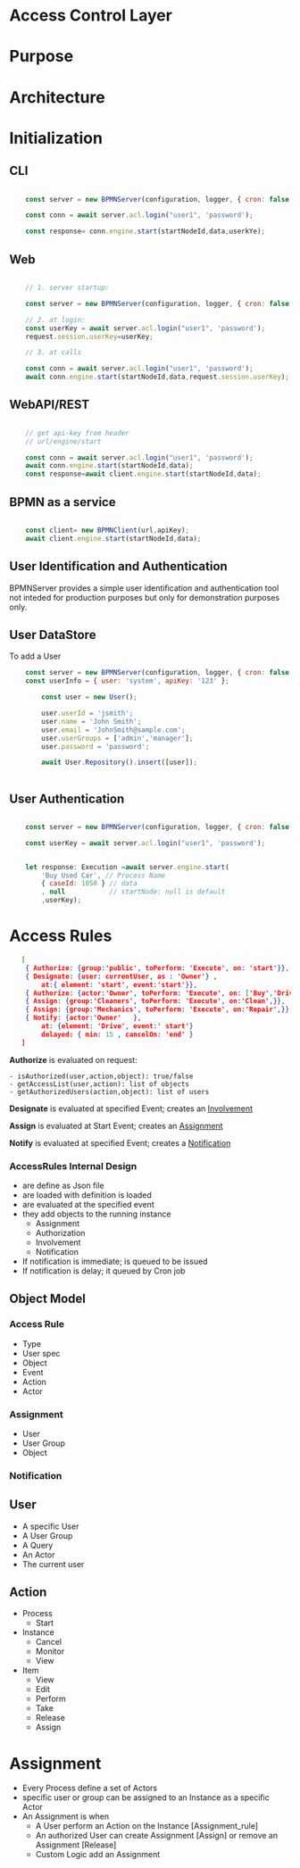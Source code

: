 Access Control Layer
=========

# Purpose

# Architecture

# Initialization
## CLI

```javascript

    const server = new BPMNServer(configuration, logger, { cron: false });

    const conn = await server.acl.login("user1", 'password');

    const response= conn.engine.start(startNodeId,data,userkYe);
``` 

## Web
```javascript

    // 1. server startup:

    const server = new BPMNServer(configuration, logger, { cron: false });

    // 2. at login:
    const userKey = await server.acl.login("user1", 'password');
    request.session.userKey=userKey;

    // 3. at calls

    const conn = await server.acl.login("user1", 'password');
    await conn.engine.start(startNodeId,data,request.session.userKey);  

``` 

## WebAPI/REST

```javascript

    // get api-key from header
    // url/engine/start

    const conn = await server.acl.login("user1", 'password');
    await conn.engine.start(startNodeId,data);  
    const response=await client.engine.start(startNodeId,data);  

``` 
## BPMN as a service

```javascript

    const client= new BPMNClient(url,apiKey);
    await client.engine.start(startNodeId,data);  
```
## User Identification and Authentication

BPMNServer provides a simple user identification and authentication tool not inteded for production purposes but only for demonstration purposes only.

## User DataStore

To add a User
```javascript
    const server = new BPMNServer(configuration, logger, { cron: false });
    const userInfo = { user: 'system', apiKey: '123' };

        const user = new User();

        user.userId = 'jsmith';
        user.name = 'John Smith';
        user.email = 'JohnSmith@sample.com';
        user.userGroups = ['admin','manager'];
        user.password = 'password';

        await User.Repository().insert([user]);
    
```
## User Authentication

```javascript

    const server = new BPMNServer(configuration, logger, { cron: false });

    const userKey = await server.acl.login("user1", 'password');


    let response: Execution =await server.engine.start(
        'Buy Used Car', // Process Name
        { caseId: 1050 } // data
        , null           // startNode: null is default
        ,userKey);
```

# Access Rules

```json
   [
    { Authorize: {group:'public', toPerform: 'Execute', on: 'start'}},
    { Designate: {user: currentUser, as : 'Owner'} , 
        at:{ element: 'start', event:'start'}},
    { Authorize: {actor:'Owner', toPerform: 'Execute', on: ['Buy','Drive'],}},
    { Assign: {group:'Cleaners', toPerform: 'Execute', on:'Clean',}},
    { Assign: {group:'Mechanics', toPerform: 'Execute', on:'Repair',}},
    { Notify: {actor:'Owner'   },
        at: {element: 'Drive', event:' start'}
        delayed: { min: 15 , cancelOn: 'end' }
   ]
```

**Authorize** is evaluated on request:

	- isAuthorized(user,action,object): true/false
	- getAccessList(user,action): list of objects
	- getAuthorizedUsers(action,object): list of users

**Designate** is evaluated at specified Event; creates an [Involvement]()

**Assign** is evaluated at Start Event; creates an [Assignment]()

**Notify** is evaluated at specified Event; creates a [Notification]()


### AccessRules Internal Design
 
 - are define as Json file
 - are loaded with definition is loaded
 - are evaluated at the specified event
 - they add objects to the running instance
   - Assignment
   - Authorization
   - Involvement
   - Notification
 - If notification is immediate; is queued to be issued 
 - If notification is delay; it queued by Cron job

## Object Model 
### Access Rule
- Type
- User spec
- Object
- Event
- Action
- Actor
### Assignment
  - User
  - User Group
  - Object
### Notification
## User
- A specific User
- A User Group
- A Query 
- An Actor
- The current user

## Action
- Process
  - Start
- Instance
  - Cancel
  - Monitor
  - View
- Item
  - View
  - Edit
  - Perform
  - Take
  - Release
  - Assign
 
# Assignment
- Every Process define a set of Actors
- specific user or group can be assigned to an Instance as a specific Actor
- An Assignment is when 
  - A User perform an Action on the Instance [Assignment_rule]
  - An authorized User can create Assignment [Assign] or remove an Assignment [Release]
  - Custom Logic add an Assignment



